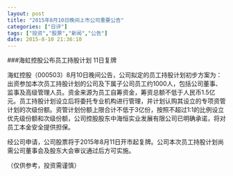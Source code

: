 ```yaml
---
layout: post
title: "2015年8月10日晚间上市公司重要公告"
categories: ["日评"]
tags: ["投资","股票","新闻","公告"]
date: 2015-8-10 21:36:10
---
```

###海虹控股公布员工持股计划 11日复牌

海虹控股（000503）8月10日晚间公告，公司拟定的员工持股计划初步方案为：出资参加本次员工持股计划的公司及下属子公司员工约1000人，包括公司董事、监事及高级管理人员。资金来源为员工自筹资金，筹资总额不低于人民币1.5亿元。员工持股计划设立后将委托专业机构进行管理，并计划认购其设立的专项资管计划的次级份额。资管计划份额上限合计不低于3亿份，按照不超过1:1的比例设立优先级份额和次级份额，公司控股股东中海恒实业发展有限公司已明确承诺，将对员工本金安全提供担保。

经公司申请，公司股票将于2015年8月11日开市起复牌。公司本次员工持股计划尚需公司董事会及股东大会审议通过后方可实施。

（仅供参考，投资需谨慎）
